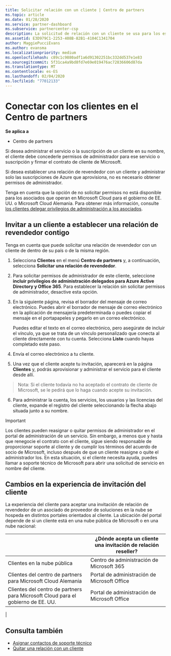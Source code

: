 ```yaml
---
title: Solicitar relación con un cliente | Centro de partners
ms.topic: article
ms.date: 01/28/2020
ms.service: partner-dashboard
ms.subservice: partnercenter-csp
description: La solicitud de relación con un cliente se usa para los escenarios multipartner y multicanal. También es útil si un cliente quita tus privilegios de administrador delegado y necesitas restaurarlos para proporcionar aprovisionamiento o soporte técnico.
ms.assetid: E3D979C1-2253-408B-82B1-4104C1341704
author: MaggiePucciEvans
ms.author: evansma
ms.localizationpriority: medium
ms.openlocfilehash: c89c1c9880adf1a6d91302251bc332dd537e1e83
ms.sourcegitcommit: 5f31ca4a9bd8fd7e69e019476ac72836606d87da
ms.translationtype: MT
ms.contentlocale: es-ES
ms.lasthandoff: 02/04/2020
ms.locfileid: "77012133"
---
```

# <a name="connect-with-customers-in-partner-center"></a>Conectar con los clientes en el Centro de partners

**Se aplica a**

-  Centro de partners

Si desea administrar el servicio o la suscripción de un cliente en su nombre, el cliente debe concederle permisos de administrador para ese servicio o suscripción y firmar el contrato de cliente de Microsoft.

Si desea establecer una relación de revendedor con un cliente y administrar solo las suscripciones de Azure que aprovisiona, no es necesario obtener permisos de administrador.

Tenga en cuenta que la opción de no solicitar permisos no está disponible para los asociados que operan en Microsoft Cloud para el gobierno de EE. UU. o Microsoft Cloud Alemania. Para obtener más información, consulte [los clientes delegar privilegios de administración a los asociados](https://docs.microsoft.com/partner-center/customers_revoke_admin_privileges).


## <a name="invite-a-customer-to-establish-a-reseller-relationship-with-you"></a>Invitar a un cliente a establecer una relación de revendedor contigo

Tenga en cuenta que puede solicitar una relación de revendedor con un cliente de dentro de su país o de la misma región.

1.  Selecciona **Clientes** en el menú **Centro de partners** y, a continuación, selecciona **Solicitar una relación de revendedor**.

2.  Para solicitar permisos de administrador de este cliente, seleccione **incluir privilegios de administración delegados para Azure Active Directory y Office 365**. Para establecer la relación sin solicitar permisos de administrador, desactive esta opción. 

3.  En la siguiente página, revisa el borrador del mensaje de correo electrónico. Puedes abrir el borrador de mensaje de correo electrónico en la aplicación de mensajería predeterminada o puedes copiar el mensaje en el portapapeles y pegarlo en un correo electrónico. 

    Puedes editar el texto en el correo electrónico, pero asegúrate de incluir el vínculo, ya que se trata de un vínculo personalizado que conecta al cliente directamente con tu cuenta. Selecciona **Listo** cuando hayas completado este paso.

3.  Envía el correo electrónico a tu cliente.

5.  Una vez que el cliente acepte tu invitación, aparecerá en la página **Clientes** y, podrás aprovisionar y administrar el servicio para el cliente desde allí.

>Nota: Si el cliente todavía no ha aceptado el contrato de cliente de Microsoft, se le pedirá que lo haga cuando acepte su invitación. 
 
6.  Para administrar la cuenta, los servicios, los usuarios y las licencias del cliente, expande el registro del cliente seleccionando la flecha abajo situada junto a su nombre.


> [!IMPORTANT]  
> Los clientes pueden reasignar o quitar permisos de administrador en el portal de administración de un servicio. Sin embargo, a menos que y hasta que renegocie el contrato con el cliente, sigue siendo responsable de proporcionar soporte al cliente y de cumplir los términos del acuerdo de socio de Microsoft, incluso después de que un cliente reasigne o quite el administrador los. En esta situación, si el cliente necesita ayuda, puedes llamar a soporte técnico de Microsoft para abrir una solicitud de servicio en nombre del cliente.

## <a name="changes-to-the-customer-invitation-experience"></a>Cambios en la experiencia de invitación del cliente

La experiencia del cliente para aceptar una invitación de relación de revendedor de un asociado de proveedor de soluciones en la nube se hospeda en distintos portales orientados al cliente. La ubicación del portal depende de si un cliente está en una nube pública de Microsoft o en una nube nacional: 

|  | ¿Dónde acepta un cliente una invitación de relación reseller? |
|---------|---------
| Clientes en la nube pública | Centro de administración de Microsoft 365 |
| Clientes del centro de partners para Microsoft Cloud Alemania | Portal de administración de Microsoft Office |
| Clientes del centro de partners para Microsoft Cloud para el gobierno de EE. UU. | Portal de administración de Microsoft Office |
|

## <a name="see-also"></a>Consulta también

- [Asignar contactos de soporte técnico](assign-support-contacts.md)
- [Quitar una relación con un cliente](remove-a-relationship.md)
